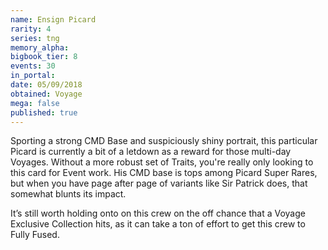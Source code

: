 ```yaml
---
name: Ensign Picard
rarity: 4
series: tng
memory_alpha:
bigbook_tier: 8
events: 30
in_portal:
date: 05/09/2018
obtained: Voyage
mega: false
published: true
---
```


Sporting a strong CMD Base and suspiciously shiny portrait, this particular Picard is currently a bit of a letdown as a reward for those multi-day Voyages. Without a more robust set of Traits, you're really only looking to this card for Event work. His CMD base is tops among Picard Super Rares, but when you have page after page of variants like Sir Patrick does, that somewhat blunts its impact. 

It’s still worth holding onto on this crew on the off chance that a Voyage Exclusive Collection hits, as it can take a ton of effort to get this crew to Fully Fused.
